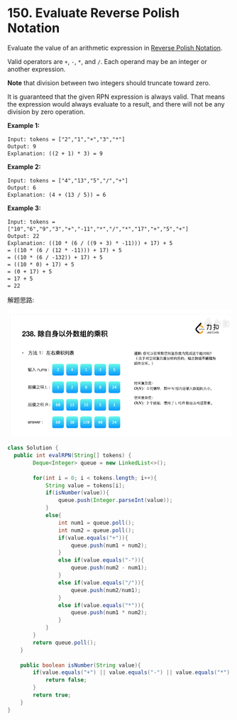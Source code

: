# 150. Evaluate Reverse Polish Notation

Evaluate the value of an arithmetic expression in [Reverse Polish Notation](http://en.wikipedia.org/wiki/Reverse\_Polish\_notation).

Valid operators are `+`, `-`, `*`, and `/`. Each operand may be an integer or another expression.

**Note** that division between two integers should truncate toward zero.

It is guaranteed that the given RPN expression is always valid. That means the expression would always evaluate to a result, and there will not be any division by zero operation.

&#x20;

**Example 1:**

```
Input: tokens = ["2","1","+","3","*"]
Output: 9
Explanation: ((2 + 1) * 3) = 9
```

**Example 2:**

```
Input: tokens = ["4","13","5","/","+"]
Output: 6
Explanation: (4 + (13 / 5)) = 6
```

**Example 3:**

```
Input: tokens = ["10","6","9","3","+","-11","*","/","*","17","+","5","+"]
Output: 22
Explanation: ((10 * (6 / ((9 + 3) * -11))) + 17) + 5
= ((10 * (6 / (12 * -11))) + 17) + 5
= ((10 * (6 / -132)) + 17) + 5
= ((10 * 0) + 17) + 5
= (0 + 17) + 5
= 17 + 5
= 22
```

&#x20;解题思路:

![](<../../.gitbook/assets/image (17) (1) (1) (1).png>)



```java
class Solution {
  public int evalRPN(String[] tokens) {
		Deque<Integer> queue = new LinkedList<>();

		for(int i = 0; i < tokens.length; i++){
			String value = tokens[i];
			if(isNumber(value)){
				queue.push(Integer.parseInt(value));
			}
			else{
				int num1 = queue.poll();
				int num2 = queue.poll();
				if(value.equals("+")){
					queue.push(num1 + num2);
				}
				else if(value.equals("-")){
					queue.push(num2 - num1);
				}
				else if(value.equals("/")){
					queue.push(num2/num1);
				}
				else if(value.equals("*")){
					queue.push(num1 * num2);
				}
			}
		}
		return queue.poll();
	}

	public boolean isNumber(String value){
		if(value.equals("+") || value.equals("-") || value.equals("*") || value.equals("/")){
			return false;
		}
		return true;
	}
}
```
